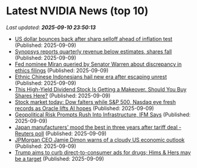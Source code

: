 # Latest NVIDIA News (top 10)
_Last updated: **2025-09-10 23:50:13**_

- [US dollar bounces back after sharp selloff ahead of inflation test](https://biztoc.com/x/1f922f78ee5042a9) (Published: 2025-09-09)
- [Synopsys reports quarterly revenue below estimates, shares fall](https://biztoc.com/x/78a1f3feee940525) (Published: 2025-09-09)
- [Fed nominee Miran queried by Senator Warren about discrepancy in ethics filings](https://biztoc.com/x/4236ade5fd339575) (Published: 2025-09-09)
- [Ethnic Chinese Indonesians hail new era after escaping unrest](https://biztoc.com/x/e50feea6c57fe979) (Published: 2025-09-09)
- [This High-Yield Dividend Stock Is Getting a Makeover. Should You Buy Shares Here?](https://biztoc.com/x/e11774cb4fc702c7) (Published: 2025-09-09)
- [Stock market today: Dow falters while S&P 500, Nasdaq eye fresh records as Oracle lifts AI hopes](https://finance.yahoo.com/news/live/stock-market-today-dow-falters-while-sp-500-nasdaq-eye-fresh-records-as-oracle-lifts-ai-hopes-233143978.html) (Published: 2025-09-09)
- [Geopolitical Risk Prompts Rush Into Infrastructure, IFM Says](https://biztoc.com/x/a2ae46c16e70705b) (Published: 2025-09-09)
- [Japan manufacturers’ mood the best in three years after tariff deal - Reuters poll](https://biztoc.com/x/888634dce6a41a15) (Published: 2025-09-09)
- [JPMorgan CEO Jamie Dimon warns of a cloudy US economic outlook](https://biztoc.com/x/0fd90bd270a39b1f) (Published: 2025-09-09)
- [Trump aims to curb direct-to-consumer ads for drugs; Hims & Hers may be a target](https://biztoc.com/x/235c8c4029372928) (Published: 2025-09-09)
